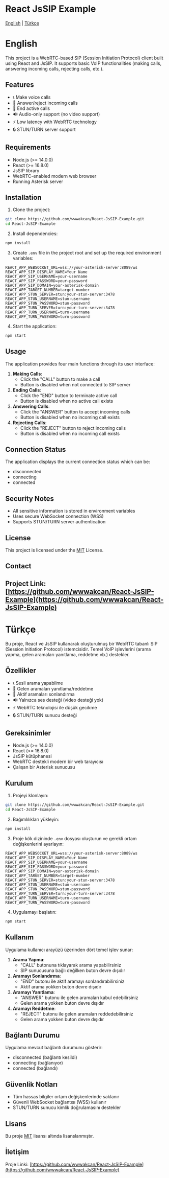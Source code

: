 # React JsSIP Example
[English](#english) | [Türkçe](#Türkçe)
# English
This project is a WebRTC-based SIP (Session Initiation Protocol) client built using React and JsSIP. It supports basic VoIP functionalities (making calls, answering incoming calls, rejecting calls, etc.).
## Features
- 📞 Make voice calls
- 📱 Answer/reject incoming calls
- 🔄 End active calls
- 🔊 Audio-only support (no video support)
- ⚡ Low latency with WebRTC technology
- 🔒 STUN/TURN server support
## Requirements
- Node.js (>= 14.0.0)
- React (>= 16.8.0)
- JsSIP library
- WebRTC-enabled modern web browser
- Running Asterisk server
## Installation
1. Clone the project:
```bash
git clone https://github.com/wwwakcan/React-JsSIP-Example.git
cd React-JsSIP-Example
```
2. Install dependencies:
```bash
npm install
```
3. Create `.env` file in the project root and set up the required environment variables:
```env
REACT_APP_WEBSOCKET_URL=wss://your-asterisk-server:8089/ws
REACT_APP_SIP_DISPLAY_NAME=Your Name
REACT_APP_SIP_USERNAME=your-username
REACT_APP_SIP_PASSWORD=your-password
REACT_APP_SIP_DOMAIN=your-asterisk-domain
REACT_APP_TARGET_NUMBER=target-number
REACT_APP_STUN_SERVER=stun:your-stun-server:3478
REACT_APP_STUN_USERNAME=stun-username
REACT_APP_STUN_PASSWORD=stun-password
REACT_APP_TURN_SERVER=turn:your-turn-server:3478
REACT_APP_TURN_USERNAME=turn-username
REACT_APP_TURN_PASSWORD=turn-password
```
4. Start the application:
```bash
npm start
```
## Usage
The application provides four main functions through its user interface:
1. **Making Calls**: 
   - Click the "CALL" button to make a call
   - Button is disabled when not connected to SIP server
2. **Ending Calls**: 
   - Click the "END" button to terminate active call
   - Button is disabled when no active call exists
3. **Answering Calls**: 
   - Click the "ANSWER" button to accept incoming calls
   - Button is disabled when no incoming call exists
4. **Rejecting Calls**: 
   - Click the "REJECT" button to reject incoming calls
   - Button is disabled when no incoming call exists
## Connection Status
The application displays the current connection status which can be:
- disconnected
- connecting
- connected
## Security Notes
- All sensitive information is stored in environment variables
- Uses secure WebSocket connection (WSS)
- Supports STUN/TURN server authentication
## License
This project is licensed under the [MIT](https://choosealicense.com/licenses/mit/) License.
## Contact
Project Link: [https://github.com/wwwakcan/React-JsSIP-Example](https://github.com/wwwakcan/React-JsSIP-Example)
---
# Türkçe
Bu proje, React ve JsSIP kullanarak oluşturulmuş bir WebRTC tabanlı SIP (Session Initiation Protocol) istemcisidir. Temel VoIP işlevlerini (arama yapma, gelen aramaları yanıtlama, reddetme vb.) destekler.
## Özellikler
- 📞 Sesli arama yapabilme
- 📱 Gelen aramaları yanıtlama/reddetme
- 🔄 Aktif aramaları sonlandırma
- 🔊 Yalnızca ses desteği (video desteği yok)
- ⚡ WebRTC teknolojisi ile düşük gecikme
- 🔒 STUN/TURN sunucu desteği
## Gereksinimler
- Node.js (>= 14.0.0)
- React (>= 16.8.0)
- JsSIP kütüphanesi
- WebRTC destekli modern bir web tarayıcısı
- Çalışan bir Asterisk sunucusu
## Kurulum
1. Projeyi klonlayın:
```bash
git clone https://github.com/wwwakcan/React-JsSIP-Example.git
cd React-JsSIP-Example
```
2. Bağımlılıkları yükleyin:
```bash
npm install
```
3. Proje kök dizininde `.env` dosyası oluşturun ve gerekli ortam değişkenlerini ayarlayın:
```env
REACT_APP_WEBSOCKET_URL=wss://your-asterisk-server:8089/ws
REACT_APP_SIP_DISPLAY_NAME=Your Name
REACT_APP_SIP_USERNAME=your-username
REACT_APP_SIP_PASSWORD=your-password
REACT_APP_SIP_DOMAIN=your-asterisk-domain
REACT_APP_TARGET_NUMBER=target-number
REACT_APP_STUN_SERVER=stun:your-stun-server:3478
REACT_APP_STUN_USERNAME=stun-username
REACT_APP_STUN_PASSWORD=stun-password
REACT_APP_TURN_SERVER=turn:your-turn-server:3478
REACT_APP_TURN_USERNAME=turn-username
REACT_APP_TURN_PASSWORD=turn-password
```
4. Uygulamayı başlatın:
```bash
npm start
```
## Kullanım
Uygulama kullanıcı arayüzü üzerinden dört temel işlev sunar:
1. **Arama Yapma**: 
   - "CALL" butonuna tıklayarak arama yapabilirsiniz
   - SIP sunucusuna bağlı değilken buton devre dışıdır
2. **Aramayı Sonlandırma**: 
   - "END" butonu ile aktif aramayı sonlandırabilirsiniz
   - Aktif arama yokken buton devre dışıdır
3. **Aramayı Yanıtlama**: 
   - "ANSWER" butonu ile gelen aramaları kabul edebilirsiniz
   - Gelen arama yokken buton devre dışıdır
4. **Aramayı Reddetme**: 
   - "REJECT" butonu ile gelen aramaları reddedebilirsiniz
   - Gelen arama yokken buton devre dışıdır
## Bağlantı Durumu
Uygulama mevcut bağlantı durumunu gösterir:
- disconnected (bağlantı kesildi)
- connecting (bağlanıyor)
- connected (bağlandı)
## Güvenlik Notları
- Tüm hassas bilgiler ortam değişkenlerinde saklanır
- Güvenli WebSocket bağlantısı (WSS) kullanır
- STUN/TURN sunucu kimlik doğrulamasını destekler
## Lisans
Bu proje [MIT](https://choosealicense.com/licenses/mit/) lisansı altında lisanslanmıştır.
## İletişim
Proje Linki: [https://github.com/wwwakcan/React-JsSIP-Example](https://github.com/wwwakcan/React-JsSIP-Example)
